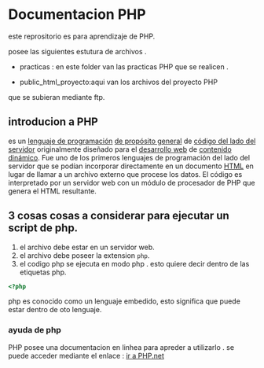 # Documentacion PHP


  

este reprositorio es para aprendizaje de PHP.

  
  
  

posee las siguientes estutura de archivos .

  

- practicas : en este folder van las practicas PHP que se realicen .

- public_html_proyecto:aqui van los archivos del proyecto PHP

que se subieran mediante ftp.
## introducion a PHP
es un [lenguaje de programación](https://es.wikipedia.org/wiki/Lenguaje_de_programaci%C3%B3n "Lenguaje de programación")  [de propósito general](https://es.wikipedia.org/wiki/Lenguaje_de_programaci%C3%B3n_de_prop%C3%B3sito_general "Lenguaje de programación de propósito general") de [código del lado del servidor](https://es.wikipedia.org/wiki/Script_del_lado_del_servidor "Script del lado del servidor") originalmente diseñado para el [desarrollo web](https://es.wikipedia.org/wiki/Desarrollo_web "Desarrollo web") de [contenido dinámico](https://es.wikipedia.org/wiki/Contenido_din%C3%A1mico "Contenido dinámico"). Fue uno de los primeros lenguajes de programación del lado del servidor que se podían incorporar directamente en un documento [HTML](https://es.wikipedia.org/wiki/HTML "HTML") en lugar de llamar a un archivo externo que procese los datos. El código es interpretado por un servidor web con un módulo de procesador de PHP que genera el HTML resultante.
## 3 cosas cosas a considerar para ejecutar un script de php.
1. el archivo debe estar en un servidor web.
2.  el archivo debe poseer la extension ``php``.
3. el codigo php se ejecuta en modo php .
esto quiere decir dentro de las etiquetas php.
``` php
<?php
```
php es conocido como un lenguaje embedido,
esto significa que puede estar dentro de oto lenguaje.

### ayuda de php 
PHP posee una documentacion en linhea para apreder a utilizarlo .
se puede acceder mediante el enlace :
[ir a PHP.net](http://www.php.net)


